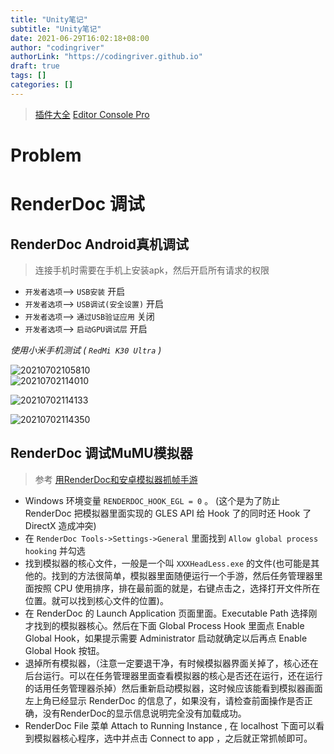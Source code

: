 ```yaml
---
title: "Unity笔记"
subtitle: "Unity笔记"
date: 2021-06-29T16:02:18+08:00
author: "codingriver"
authorLink: "https://codingriver.github.io"
draft: true
tags: []
categories: []
---
```


<!--more-->

> [插件大全](https://gamedevplugins.com/)
> [Editor Console Pro](https://assetstore.unity.com/packages/tools/utilities/editor-console-pro-11889?aid=1101l4bPZ&utm_source=aff)
> 
# Problem

# RenderDoc 调试
## RenderDoc Android真机调试
> 连接手机时需要在手机上安装apk，然后开启所有请求的权限

- `开发者选项`--> `USB安装` 开启
- `开发者选项`--> `USB调试(安全设置)` 开启
- `开发者选项`--> `通过USB验证应用` 关闭
- `开发者选项`--> `启动GPU调试层` 开启
  
*使用小米手机测试 ( `RedMi K30 Ultra` )*  

![20210702105810](https://cdn.jsdelivr.net/gh/codingriver/cdn/texs/unity笔记/20210702105810.png)  
![20210702114010](https://cdn.jsdelivr.net/gh/codingriver/cdn/texs/unity笔记/20210702114010.png)  


![20210702114133](https://cdn.jsdelivr.net/gh/codingriver/cdn/texs/unity笔记/20210702114133.png)


![20210702114350](https://cdn.jsdelivr.net/gh/codingriver/cdn/texs/unity笔记/20210702114350.png)


## RenderDoc 调试MuMU模拟器

> 参考 [用RenderDoc和安卓模拟器抓帧手游](https://blog.kangkang.org/index.php/archives/504/comment-page-1)

- Windows 环境变量 `RENDERDOC_HOOK_EGL = 0` 。 (这个是为了防止 RenderDoc 把模拟器里面实现的 GLES API 给 Hook 了的同时还 Hook 了 DirectX 造成冲突)
- 在 `RenderDoc Tools->Settings->General` 里面找到 `Allow global process hooking` 并勾选
- 找到模拟器的核心文件，一般是一个叫 `XXXHeadLess.exe` 的文件(也可能是其他的。找到的方法很简单，模拟器里面随便运行一个手游，然后任务管理器里面按照 CPU 使用排序，排在最前面的就是，右键点击之，选择打开文件所在位置。就可以找到核心文件的位置)。
- 在 RenderDoc 的 Launch Application 页面里面。Executable Path 选择刚才找到的模拟器核心。然后在下面 Global Process Hook 里面点 Enable Global Hook，如果提示需要 Administrator 启动就确定以后再点 Enable Global Hook 按钮。
- 退掉所有模拟器，（注意一定要退干净，有时候模拟器界面关掉了，核心还在后台运行。可以在任务管理器里面查看模拟器的核心是否还在运行，还在运行的话用任务管理器杀掉）然后重新启动模拟器，这时候应该能看到模拟器画面左上角已经显示 RenderDoc 的信息了，如果没有，请检查前面操作是否正确，没有RenderDoc的显示信息说明完全没有加载成功。
- RenderDoc File 菜单 Attach to Running Instance , 在 localhost 下面可以看到模拟器核心程序，选中并点击 Connect to app ，之后就正常抓帧即可。